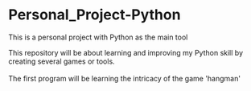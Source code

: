 # Personal_Project-Python
This is a personal project with Python as the main tool

This repository will be about learning and improving my Python skill by creating several games or tools. <br/>
 <br/>
The first program will be learning the intricacy of the game 'hangman'
